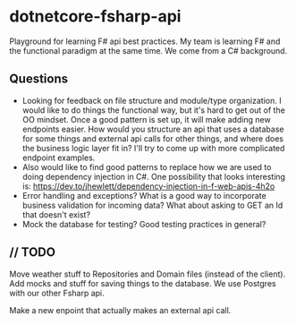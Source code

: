 # dotnetcore-fsharp-api
Playground for learning F# api best practices. My team is learning F# and the functional paradigm at the same time. We come from a C# background.

## Questions

* Looking for feedback on file structure and module/type organization. I would like to do things the functional way, but it's hard to get out of the OO mindset. Once a good pattern is set up, it will make adding new endpoints easier. How would you structure an api that uses a database for some things and external api calls for other things, and where does the business logic layer fit in? I'll try to come up with more complicated endpoint examples. 
* Also would like to find good patterns to replace how we are used to doing dependency injection in C#. One possibility that looks interesting is: https://dev.to/jhewlett/dependency-injection-in-f-web-apis-4h2o
* Error handling and exceptions? What is a good way to incorporate business validation for incoming data? What about asking to GET an Id that doesn't exist?
* Mock the database for testing? Good testing practices in general?

## // TODO

Move weather stuff to Repositories and Domain files (instead of the client). Add mocks and stuff for saving things to the database. We use Postgres with our other Fsharp api.

Make a new enpoint that actually makes an external api call.
